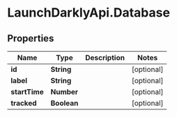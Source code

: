 # LaunchDarklyApi.Database

## Properties

Name | Type | Description | Notes
------------ | ------------- | ------------- | -------------
**id** | **String** |  | [optional] 
**label** | **String** |  | [optional] 
**startTime** | **Number** |  | [optional] 
**tracked** | **Boolean** |  | [optional] 


